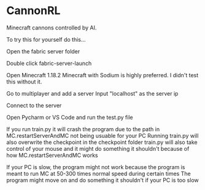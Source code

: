 # CannonRL
Minecraft cannons controlled by AI.


To try this for yourself do this...

Open the fabric server folder

Double click fabric-server-launch

Open Minecraft 1.18.2
Minecraft with Sodium is highly preferred. I didn't test this without it.

Go to multiplayer and add a server
Input "localhost" as the server ip

Connect to the server

Open Pycharm or VS Code and run the test.py file


If you run train.py it will crash the program due to the path in MC.restartServerAndMC not being usuable for your PC
Running train.py will also overwrite the checkpoint in the checkpoint folder
train.py will also take control of your mouse and it might do something it shouldn't because of how MC.restartServerAndMC works


If your PC is slow, the program might not work because the program is meant to run MC at 50-300 times normal speed during certain times
The program might move on and do something it shouldn't if your PC is too slow



